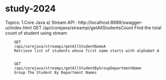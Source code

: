 # study-2024

Topics:
1.Core Java
   a) Stream API : http://localhost:8989/swagger-ui/index.html 
        GET
		/api/corejava/streampi/getAllStudentsCount
		Find the total count of student using stream


		GET
		/api/corejava/streampi/getAllStudentNameA
		Retrieve list of students whose first name starts with alphabet A


		GET
		/api/corejava/streampi/getAllStudentByGroupDepartmentName
		Group The Student By Department Names